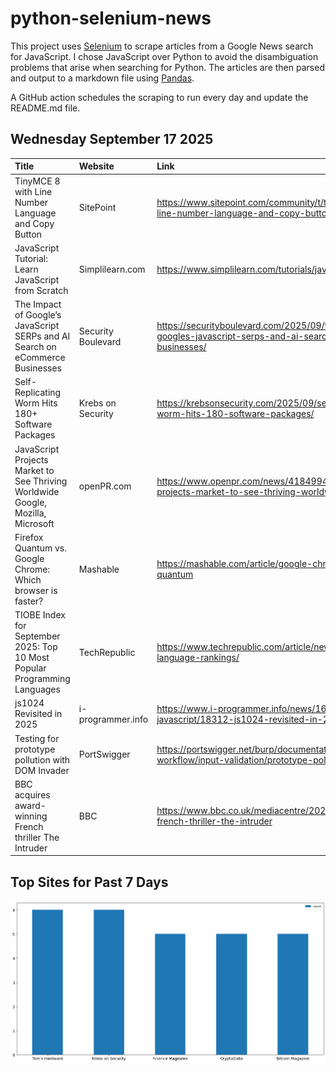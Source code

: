 # python-selenium-news

This project uses [Selenium](https://www.seleniumhq.org/) to scrape articles from a Google News search for JavaScript.
I chose JavaScript over Python to avoid the disambiguation problems that arise when searching for Python.
The articles are then parsed and output to a markdown file using [Pandas](https://pandas.pydata.org/).

A GitHub action schedules the scraping to run every day and update the README.md file.

## Wednesday September 17 2025


| Title                                                                            | Website            | Link                                                                                                                |
|:---------------------------------------------------------------------------------|:-------------------|:--------------------------------------------------------------------------------------------------------------------|
| TinyMCE 8 with Line Number Language and Copy Button                              | SitePoint          | https://www.sitepoint.com/community/t/tinymce-8-with-line-number-language-and-copy-button/483773/                   |
| JavaScript Tutorial: Learn JavaScript from Scratch                               | Simplilearn.com    | https://www.simplilearn.com/tutorials/javascript-tutorial                                                           |
| The Impact of Google’s JavaScript SERPs and AI Search on eCommerce Businesses    | Security Boulevard | https://securityboulevard.com/2025/09/the-impact-of-googles-javascript-serps-and-ai-search-on-ecommerce-businesses/ |
| Self-Replicating Worm Hits 180+ Software Packages                                | Krebs on Security  | https://krebsonsecurity.com/2025/09/self-replicating-worm-hits-180-software-packages/                               |
| JavaScript Projects Market to See Thriving Worldwide  Google, Mozilla, Microsoft | openPR.com         | https://www.openpr.com/news/4184994/javascript-projects-market-to-see-thriving-worldwide-google                     |
| Firefox Quantum vs. Google Chrome: Which browser is faster?                      | Mashable           | https://mashable.com/article/google-chrome-vs-firefox-quantum                                                       |
| TIOBE Index for September 2025: Top 10 Most Popular Programming Languages        | TechRepublic       | https://www.techrepublic.com/article/news-tiobe-index-language-rankings/                                            |
| js1024 Revisited in 2025                                                         | i-programmer.info  | https://www.i-programmer.info/news/167-javascript/18312-js1024-revisited-in-2025.html                               |
| Testing for prototype pollution with DOM Invader                                 | PortSwigger        | https://portswigger.net/burp/documentation/desktop/testing-workflow/input-validation/prototype-pollution            |
| BBC acquires award-winning French thriller The Intruder                          | BBC                | https://www.bbc.co.uk/mediacentre/2025/bbc-acquires-french-thriller-the-intruder                                    |
## Top Sites for Past 7 Days

![Graph of Top Sites](https://raw.githubusercontent.com/dan-mba/python-selenium-news/main/last-week.png)

